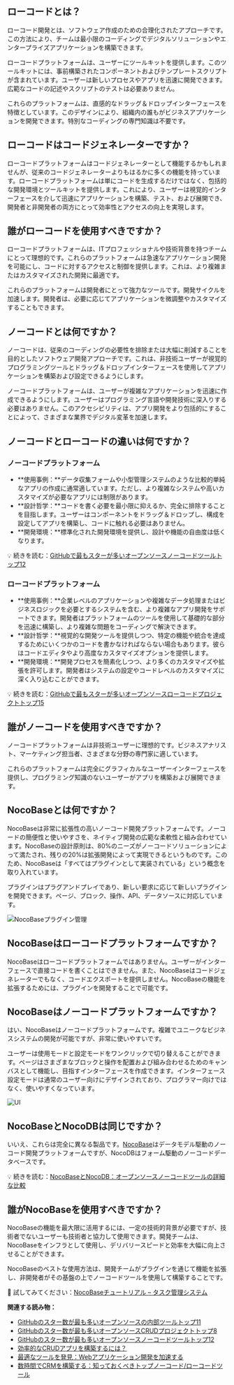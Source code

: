 ## **ローコードとは？**

ローコード開発とは、ソフトウェア作成のための合理化されたアプローチです。この方法により、チームは最小限のコーディングでデジタルソリューションやエンタープライズアプリケーションを構築できます。

ローコードプラットフォームは、ユーザーにツールキットを提供します。このツールキットには、事前構築されたコンポーネントおよびテンプレートスクリプトが含まれています。ユーザーは新しいプロセスやアプリを迅速に開発できます。広範なコードの記述やスクリプトのテストは必要ありません。

これらのプラットフォームは、直感的なドラッグ＆ドロップインターフェースを特徴としています。このデザインにより、組織内の誰もがビジネスアプリケーションを開発できます。特別なコーディングの専門知識は不要です。

## **ローコードはコードジェネレーターですか？**

ローコードプラットフォームはコードジェネレーターとして機能するかもしれませんが、従来のコードジェネレーターよりもはるかに多くの機能を持っています。ローコードプラットフォームは単にコードを生成するだけではなく、包括的な開発環境とツールキットを提供します。これにより、ユーザーは視覚的インターフェースを介して迅速にアプリケーションを構築、テスト、および展開でき、開発者と非開発者の両方にとって効率性とアクセスの向上を実現します。

## **誰がローコードを使用すべきですか？**

ローコードプラットフォームは、ITプロフェッショナルや技術背景を持つチームにとって理想的です。これらのプラットフォームは急速なアプリケーション開発を可能にし、コードに対するアクセスと制御を提供します。これは、より複雑またはカスタマイズされた開発に最適です。

これらのプラットフォームは開発者にとって強力なツールです。開発サイクルを加速します。開発者は、必要に応じてアプリケーションを微調整やカスタマイズすることもできます。

## **ノーコードとは何ですか？**

ノーコードは、従来のコーディングの必要性を排除または大幅に削減することを目的としたソフトウェア開発アプローチです。これは、非技術ユーザーが視覚的プログラミングツールとドラッグ＆ドロップインターフェースを使用してアプリケーションを構築および設定できるようにします。

ノーコードプラットフォームは、ユーザーが複雑なアプリケーションを迅速に作成できるようにします。ユーザーはプログラミング言語や開発技術に深入りする必要はありません。このアクセシビリティは、アプリ開発をより包括的にすることによって、さまざまな業界でデジタル変革を加速します。

## **ノーコードとローコードの違いは何ですか？**

### **ノーコードプラットフォーム**

* **使用事例：**データ収集フォームや小型管理システムのような比較的単純なアプリの作成に通常適しています。ただし、より複雑なシステムや高いカスタマイズが必要なアプリには制限があります。
* **設計哲学：**コードを書く必要を最小限に抑えるか、完全に排除することを目指します。ユーザーはコンポーネントをドラッグ＆ドロップし、構成を設定してアプリを構築し、コードに触れる必要はありません。
* **開発環境：**標準化された開発環境を提供し、設計や機能の自由度は低くなります。

💡 続きを読む：[GitHubで最もスターが多いオープンソースノーコードツールトップ12](https://www.nocobase.com/en/blog/the-top-12-open-source-no-code-tools-with-the-most-github-stars)

### **ローコードプラットフォーム**

* **使用事例：**企業レベルのアプリケーションや複雑なデータ処理またはビジネスロジックを必要とするシステムを含む、より複雑なアプリ開発をサポートできます。開発者はプラットフォームのツールを使用して基礎的な部分を迅速に構築し、より複雑な問題をコーディングで解決できます。
* **設計哲学：**視覚的な開発ツールを提供しつつ、特定の機能や統合を達成するためにいくつかのコードを書かなければならない場合もあります。彼らはコードエディタやより高度なカスタマイズオプションを提供します。
* **開発環境：**開発プロセスを簡素化しつつ、より多くのカスタマイズや拡張を許可します。開発者はシステムの設定やコードレベルのカスタマイズに深く入り込むことができます。

💡 続きを読む：[GitHubで最もスターが多いオープンソースローコードプロジェクトトップ15](https://www.nocobase.com/cn/blog/top-15-open-source-low-code-projects-with-the-most-github-Stars)

## **誰がノーコードを使用すべきですか？**

ノーコードプラットフォームは非技術ユーザーに理想的です。ビジネスアナリスト、マーケティング担当者、さまざまな分野の専門家に適しています。

これらのプラットフォームは完全にグラフィカルなユーザーインターフェースを提供し、プログラミング知識のないユーザーがアプリを構築および展開できます。

## **NocoBaseとは何ですか？**

NocoBaseは非常に拡張性の高いノーコード開発プラットフォームです。ノーコードの簡便性と使いやすさを、ネイティブ開発の広範な柔軟性と組み合わせています。NocoBaseの設計原則は、80%のニーズがノーコードソリューションによって満たされ、残りの20%は拡張開発によって実現できるというものです。このため、NocoBaseは「すべてはプラグインとして実装されている」という概念を取り入れています。

プラグインはプラグアンドプレイであり、新しい要求に応じて新しいプラグインを開発できます。ページ、ブロック、操作、API、データソースに対応しています。

![NocoBaseプラグイン管理](https://static-docs.nocobase.com/651c0f798095fa32b3f8ba8be19a43f9.webp)

## **NocoBaseはローコードプラットフォームですか？**

NocoBaseはローコードプラットフォームではありません。ユーザーがインターフェースで直接コードを書くことはできません。また、NocoBaseはコードジェネレーターでもなく、コードエクスポートを提供しません。NocoBaseの機能を拡張するためには、プラグインを開発することで可能です。

## **NocoBaseはノーコードプラットフォームですか？**

はい、NocoBaseはノーコードプラットフォームです。複雑でユニークなビジネスシステムの開発が可能ですが、非常に使いやすいです。

ユーザーは使用モードと設定モードをワンクリックで切り替えることができます。ページはさまざまなブロックと操作を配置および組み合わせるためのキャンバスとして機能し、目指すインターフェースを作成できます。インターフェース設定モードは通常のユーザー向けにデザインされており、プログラマー向けではなく、使いやすくなっています。

![UI](https://static-docs.nocobase.com/46ad80c89fce3e3f1ecd82ba59e25b0e.gif)

## **NocoBaseとNocoDBは同じですか？**

いいえ、これらは完全に異なる製品です。[NocoBase](https://docs-nocobase.com/welcome/introduction)はデータモデル駆動のノーコード開発プラットフォームですが、NocoDBはフォーム駆動のノーコードデータベースです。

💡 続きを読む：[NocoBaseとNocoDB：オープンソースノーコードツールの詳細な比較](https://www.nocobase.com/cn/blog/nocobase-vs-nocodb)

## **誰がNocoBaseを使用すべきですか？**

NocoBaseの機能を最大限に活用するには、一定の技術的背景が必要ですが、技術者でないユーザーも技術者と協力して使用できます。開発チームは、NocoBaseをインフラとして使用し、デリバリースピードと効率を大幅に向上させることができます。

NocoBaseのベストな使用方法は、開発チームがプラグインを通じて機能を拡張し、非開発者がその基盤の上でノーコードツールを使用して構築することです。

🙌 試してみてください：[NocoBaseチュートリアル – タスク管理システム](https://www.nocobase.com/cn/tutorials/task-tutorial-introduction)

**関連する読み物：**

* [GitHubのスター数が最も多いオープンソースの内部ツールトップ11](https://www.nocobase.com/cn/blog/open-source-internal-tools)
* [GitHubのスター数が最も多いオープンソースCRUDプロジェクトトップ8](https://www.nocobase.com/cn/blog/crud-projects)
* [GitHubのスター数が最も多いオープンソースノーコードツールトップ12](https://www.nocobase.com/cn/blog/the-top-12-open-source-no-code-tools-with-the-most-github-stars)
* [効率的なCRUDアプリを構築するには？](https://www.nocobase.com/cn/blog/how-to-build-efficient-crud-apps)
* [最適なツールを発見：Webアプリケーション開発を加速する](https://www.nocobase.com/cn/blog/web-application-development)
* [数時間でCRMを構築する：知っておくべきトップノーコード/ローコードツール](https://www.nocobase.com/cn/blog/low-code-no-code-crm-builder)
